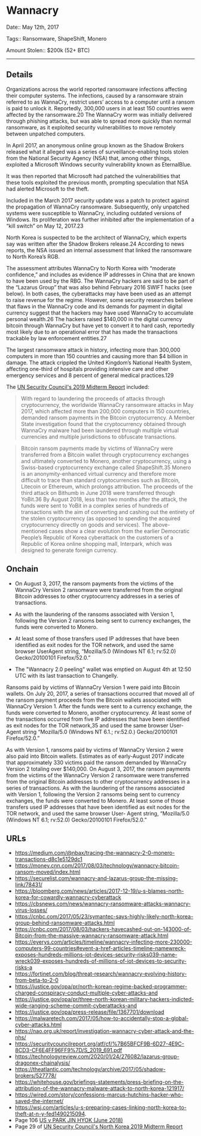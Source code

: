# Wannacry

Date:: May 12th, 2017

Tags:: Ransomware, ShapeShift, Monero

Amount Stolen:: $200k (52+ BTC)

---

## Details

Organizations across the world reported ransomware infections affecting their computer systems. The infections, caused by a ransomware strain referred to as WannaCry, restrict users’ access to a computer until a ransom is paid to unlock it. Reportedly, 300,000 users in at least 150 countries were affected by the ransomware.20 The WannaCry worm was initially delivered through phishing attacks, but was able to spread more quickly than normal ransomware, as it exploited security vulnerabilities to move remotely between unpatched computers.

In April 2017, an anonymous online group known as the Shadow Brokers released what it alleged was a series of surveillance-enabling tools stolen from the National Security Agency (NSA) that, among other things, exploited a Microsoft Windows security vulnerability known as EternalBlue.

It was then reported that Microsoft had patched the vulnerabilities that these tools exploited the previous month, prompting speculation that NSA had alerted Microsoft to the theft.

Included in the March 2017 security update was a patch to protect against the propagation of WannaCry ransomware. Subsequently, only unpatched systems were susceptible to WannaCry, including outdated versions of Windows. Its proliferation was further inhibited after the implementation of a “kill switch” on May 12, 2017.23

North Korea is suspected to be the architect of WannaCry, which experts say was written after the Shadow Brokers release.24 According to news reports, the NSA issued an internal assessment that linked the ransomware to North Korea’s RGB.

The assessment attributes WannaCry to North Korea with “moderate confidence,” and includes as evidence IP addresses in China that are known to have been used by the RBG. The WannaCry hackers are said to be part of the “Lazarus Group” that was also behind February 2016 SWIFT hacks (see below). In both cases, the cyberattacks may have been used as an attempt to raise revenue for the regime. However, some security researches believe that flaws in the WannaCry code and its demands for payment in digital currency suggest that the hackers may have used WannaCry to accumulate personal wealth.26 The hackers raised $140,000 in the digital currency bitcoin through WannaCry but have yet to convert it to hard cash, reportedly most likely due to an operational error that has made the transactions trackable by law enforcement entities.27

The largest ransomware attack in history, infecting more than 300,000 computers in more than 150 countries and causing more than $4 billion in damage. The attack crippled the United Kingdom’s National Health System, affecting one-third of hospitals providing intensive care and other emergency services and 8 percent of general medical practices.129


The [UN Security Council's 2019 Midterm Report](../pdfs/2019-08-30_UN-Security-Council_s-2019-691.pdf) included:

> With regard to laundering the proceeds of attacks through cryptocurrency, the worldwide WannaCry ransomware attacks in May 2017, which affected more than 200,000 computers in 150 countries, demanded ransom payments in the Bitcoin cryptocurrency. A Member State investigation found that the cryptocurrency obtained through WannaCry malware had been laundered through multiple virtual currencies and multiple jurisdictions to obfuscate transactions.

> Bitcoin ransom payments made by victims of WannaCry were transferred from a Bitcoin wallet through cryptocurrency exchanges and ultimately converted to Monero, another cryptocurrency, using a Swiss-based cryptocurrency exchange called ShapeShift.35 Monero is an anonymity-enhanced virtual currency and therefore more difficult to trace than standard cryptocurrencies such as Bitcoin, Litecoin or Ethereum, which prolongs attribution. The proceeds of the third attack on Bithumb in June 2018 were transferred through YoBit.36 By August 2018, less than two months after the attack, the funds were sent to YoBit in a complex series of hundreds of transactions with the aim of converting and cashing out the entirety of the stolen cryptocurrency (as opposed to spending the acquired cryptocurrency directly on goods and services). The above-mentioned cases show a clear evolution from the earlier Democratic People’s Republic of Korea cyberattack on the customers of a Republic of Korea online shopping mall, Interpark, which was designed to generate foreign currency.


## Onchain


- On August 3, 2017, the ransom payments from the victims of the WannaCry Version 2 ransomware were transferred from the original Bitcoin addresses to other cryptocurrency addresses in a series of transactions.

- As with the laundering of the ransoms associated with Version 1, following the Version 2 ransoms being sent to currency exchanges, the funds were converted to Monero.

- At least some of those transfers used IP addresses that have been identified as exit nodes for the TOR network, and used the same browser UserAgent string, “Mozilla/5.0 (Windows NT 6.1; rv:52.0) Gecko/20100101 Firefox/52.0.”

- The "Wannacry 2.0 peeling" wallet was emptied on August 4th at 12:50 UTC with its last transaction to Changelly.

Ransoms paid by victims of WannaCry Version 1 were paid into Bitcoin wallets. On July 20, 2017, a series of transactions occurred that moved all of the ransom payment proceeds from the Bitcoin wallets associated with WannaCry Version 1. After the funds were sent to a currency exchange, the funds were converted to Monero, another cryptocurrency. At least some of the transactions occurred from five IP addresses that have been identified as exit nodes for the TOR network,35 and used the same browser User-Agent string “Mozilla/5.0 (Windows NT 6.1.; rv:52.0.) Gecko/20100101 Firefox/52.0.”

As with Version 1, ransoms paid by victims of WannaCry Version 2 were also paid into Bitcoin wallets. Estimates as of early-August 2017 indicate that approximately 330 victims paid the ransom demanded by WannaCry Version 2 totaling over $140,000. On August 3, 2017, the ransom payments from the victims of the WannaCry Version 2 ransomware were transferred from the original Bitcoin addresses to other cryptocurrency addresses in a series of transactions. As with the laundering of the ransoms associated with Version 1, following the Version 2 ransoms being sent to currency exchanges, the funds were converted to Monero. At least some of those transfers used IP addresses that have been identified as exit nodes for the TOR network, and used the same browser User- Agent string, “Mozilla/5.0 (Windows NT 6.1; rv:52.0) Gecko/20100101 Firefox/52.0.”



## URLs

- https://medium.com/@nbax/tracing-the-wannacry-2-0-monero-transactions-d8c1e5129dc1
- https://money.cnn.com/2017/08/03/technology/wannacry-bitcoin-ransom-moved/index.html
- https://securelist.com/wannacry-and-lazarus-group-the-missing-link/78431/
- https://bloomberg.com/news/articles/2017-12-19/u-s-blames-north-korea-for-cowardly-wannacry-cyberattack
- https://cbsnews.com/news/wannacry-ransomware-attacks-wannacry-virus-losses/
- https://cnbc.com/2017/05/23/symantec-says-highly-likely-north-korea-group-behind-ransomware-attacks.html
- https://cnbc.com/2017/08/03/hackers-havecashed-out-on-143000-of-Bitcoin-from-the-massive-wannacry-ransomware-attack.html
- https://eyerys.com/articles/timeline/wannacry-infecting-more-230000-computers-99-countries#event-a-href-articles-timeline-namewreck-exposes-hundreds-millions-iot-devices-security-risks039-name-wreck039-exposes-hundreds-of-millions-of-iot-devices-to-security-risks-a
- https://fortinet.com/blog/threat-research/wannacry-evolving-history-from-beta-to-2-0
- https://justice.gov/opa/pr/north-korean-regime-backed-programmer-charged-conspiracy-conduct-multiple-cyber-attacks-and
- https://justice.gov/opa/pr/three-north-korean-military-hackers-indicted-wide-ranging-scheme-commit-cyberattacks-and
- https://justice.gov/opa/press-release/file/1367701/download
- https://malwaretech.com/2017/05/how-to-accidentally-stop-a-global-cyber-attacks.html
- https://nao.org.uk/report/investigation-wannacry-cyber-attack-and-the-nhs/
- https://securitycouncilreport.org/atf/cf/%7B65BFCF9B-6D27-4E9C-8CD3-CF6E4FF96FF9%7D/S_2019_691.pdf
- https://technologyreview.com/2020/01/24/276082/lazarus-group-dragonex-chainalysis/
- https://theatlantic.com/technology/archive/2017/05/shadow-brokers/527778/
- https://whitehouse.gov/briefings-statements/press-briefing-on-the-attribution-of-the-wannacry-malware-attack-to-north-korea-121917/
- https://wired.com/story/confessions-marcus-hutchins-hacker-who-saved-the-internet/
- https://wsj.com/articles/u-s-preparing-cases-linking-north-korea-to-theft-at-n-y-fed1490215094.
- Page 106 [US v PARK JIN HYOK (June 2018)](https://justice.gov/opa/press-release/file/1092091/download)
- Page 29 of [UN Security Council's North Korea 2019 Midterm Report](../pdfs/2019-08-30_UN-Security-Council_s-2019-691.pdf)
